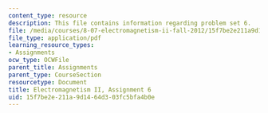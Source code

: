 ```yaml
---
content_type: resource
description: This file contains information regarding problem set 6.
file: /media/courses/8-07-electromagnetism-ii-fall-2012/15f7be2e211a9d1464d303fc5bfa4b0e_MIT8_07F12_pset06.pdf
file_type: application/pdf
learning_resource_types:
- Assignments
ocw_type: OCWFile
parent_title: Assignments
parent_type: CourseSection
resourcetype: Document
title: Electromagnetism II, Assignment 6
uid: 15f7be2e-211a-9d14-64d3-03fc5bfa4b0e
---
```

